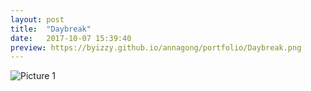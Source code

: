 ```yaml
---
layout: post
title:  "Daybreak"
date:   2017-10-07 15:39:40
preview: https://byizzy.github.io/annagong/portfolio/Daybreak.png
---
```


![Picture 1](https://byizzy.github.io/annagong/portfolio/Daybreak.png)
